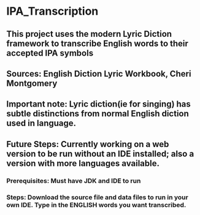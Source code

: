 # IPA_Transcription

## This project uses the modern Lyric Diction framework to transcribe English words to their accepted IPA symbols

## Sources: English Diction Lyric Workbook, Cheri Montgomery

## Important note: Lyric diction(ie for singing) has subtle distinctions from normal English diction used in language. 

## Future Steps: Currently working on a web version to be run without an IDE installed; also a version with more languages available. 

### Prerequisites: Must have JDK and IDE to run

### Steps: Download the source file and data files to run in your own IDE. Type in the ENGLISH words you want transcribed.

